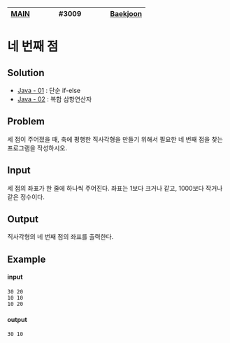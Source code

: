 [MAIN](../../README.md)|<img width=50/>#3009<img width=50/>|[Baekjoon](https://www.acmicpc.net/problem/3009)
-|-|-


# 네 번째 점

## Solution

- [Java - 01](Java01.java) : 단순 if-else
- [Java - 02](Java02.java) : 복합 삼항연산자

## Problem

세 점이 주어졌을 때, 축에 평행한 직사각형을 만들기 위해서 필요한 네 번째 점을 찾는 프로그램을 작성하시오.

## Input

세 점의 좌표가 한 줄에 하나씩 주어진다. 좌표는 1보다 크거나 같고, 1000보다 작거나 같은 정수이다.

## Output

직사각형의 네 번째 점의 좌표를 출력한다.

## Example

#### input

```
30 20
10 10
10 20
```

#### output

```
30 10
```